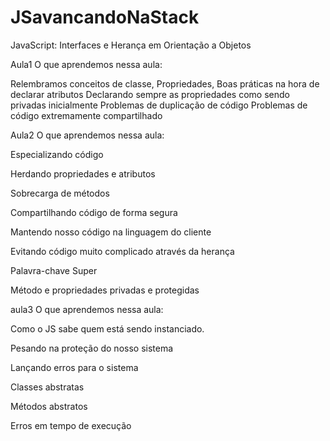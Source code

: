 # JSavancandoNaStack
JavaScript: Interfaces e Herança em Orientação a Objetos

Aula1
O que aprendemos nessa aula:

Relembramos conceitos de classe, Propriedades,
Boas práticas na hora de declarar atributos
Declarando sempre as propriedades como sendo privadas inicialmente
Problemas de duplicação de código
Problemas de código extremamente compartilhado

Aula2
O que aprendemos nessa aula:

Especializando código

Herdando propriedades e atributos

Sobrecarga de métodos

Compartilhando código de forma segura

Mantendo nosso código na linguagem do cliente

Evitando código muito complicado através da herança

Palavra-chave Super

Método e propriedades privadas e protegidas

aula3
O que aprendemos nessa aula:

Como o JS sabe quem está sendo instanciado.

Pesando na proteção do nosso sistema

Lançando erros para o sistema

Classes abstratas

Métodos abstratos

Erros em tempo de execução